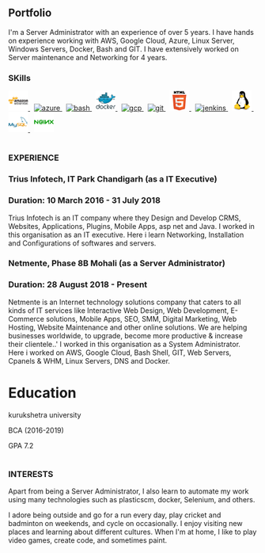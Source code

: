 ## Portfolio

I'm a Server Administrator with an experience of over 5 years. I have hands on experience working with AWS, Google Cloud, Azure, Linux Server, Windows Servers, Docker, Bash  and GIT. I have extensively worked on Server maintenance and Networking for 4 years.


### SKills

<p align="left">
  <a href="https://aws.amazon.com" target="_blank" rel="noreferrer">
    <img
      src="https://raw.githubusercontent.com/devicons/devicon/master/icons/amazonwebservices/amazonwebservices-original-wordmark.svg"
      alt="aws"
      width="40"
      height="40"
    />
  </a>
  &nbsp;
  <a href="https://azure.microsoft.com/en-in/" target="_blank" rel="noreferrer">
    <img
      src="https://www.vectorlogo.zone/logos/microsoft_azure/microsoft_azure-icon.svg"
      alt="azure"
      width="40"
      height="40"
    />
  </a>
  &nbsp;
  <a href="https://www.gnu.org/software/bash/" target="_blank" rel="noreferrer">
    <img
      src="https://www.vectorlogo.zone/logos/gnu_bash/gnu_bash-icon.svg"
      alt="bash"
      width="40"
      height="40"
    />
  </a>
  &nbsp;
  <a href="https://www.docker.com/" target="_blank" rel="noreferrer">
    <img
      src="https://raw.githubusercontent.com/devicons/devicon/master/icons/docker/docker-original-wordmark.svg"
      alt="docker"
      width="40"
      height="40"
    />
  </a>
  &nbsp;
  <a href="https://cloud.google.com" target="_blank" rel="noreferrer">
    <img
      src="https://www.vectorlogo.zone/logos/google_cloud/google_cloud-icon.svg"
      alt="gcp"
      width="40"
      height="40"
    />
  </a>
  &nbsp;
  <a href="https://git-scm.com/" target="_blank" rel="noreferrer">
    <img
      src="https://www.vectorlogo.zone/logos/git-scm/git-scm-icon.svg"
      alt="git"
      width="40"
      height="40"
    />
  </a>
  &nbsp;
  <a href="https://www.w3.org/html/" target="_blank" rel="noreferrer">
    <img
      src="https://raw.githubusercontent.com/devicons/devicon/master/icons/html5/html5-original-wordmark.svg"
      alt="html5"
      width="40"
      height="40"
    />
  </a>
  &nbsp;
  <a href="https://www.jenkins.io" target="_blank" rel="noreferrer">
    <img
      src="https://www.vectorlogo.zone/logos/jenkins/jenkins-icon.svg"
      alt="jenkins"
      width="40"
      height="40"
    />
  </a>
  &nbsp;
  <a href="https://www.linux.org/" target="_blank" rel="noreferrer">
    <img
      src="https://raw.githubusercontent.com/devicons/devicon/master/icons/linux/linux-original.svg"
      alt="linux"
      width="40"
      height="40"
    />
  </a>
  &nbsp;
  <a href="https://www.mysql.com/" target="_blank" rel="noreferrer">
    <img
      src="https://raw.githubusercontent.com/devicons/devicon/master/icons/mysql/mysql-original-wordmark.svg"
      alt="mysql"
      width="40"
      height="40"
    />
  </a>
  &nbsp;
  <a href="https://www.nginx.com" target="_blank" rel="noreferrer">
    <img
      src="https://raw.githubusercontent.com/devicons/devicon/master/icons/nginx/nginx-original.svg"
      alt="nginx"
      width="40"
      height="40"
    />
  </a>
</p>

#

### EXPERIENCE

### Trius Infotech, IT Park Chandigarh (as a IT Executive)

### Duration: 10 March 2016 - 31 July 2018

Trius Infotech is an IT company where they Design and Develop
CRMS, Websites, Applications, Plugins, Mobile Apps, asp net and
Java. I worked in this organisation as an IT executive.
Here i learn Networking, Installation and Configurations of
softwares and servers.


### Netmente, Phase 8B Mohali (as a Server Administrator)

### Duration: 28 August 2018 - Present

Netmente is an Internet technology solutions company that caters
to all kinds of IT services like Interactive Web Design, Web
Development, E-Commerce solutions, Mobile Apps, SEO, SMM,
Digital Marketing, Web Hosting, Website Maintenance and other
online solutions. We are helping businesses worldwide, to
upgrade, become more productive & increase their clientele..' I
worked in this organisation as a System Administrator.
Here i worked on AWS, Google Cloud, Bash Shell, GIT, Web Servers,
Cpanels & WHM, Linux Servers, DNS and Docker.

#

# Education

kurukshetra university

BCA (2016-2019)

GPA 7.2

#

### INTERESTS

Apart from being a Server Administrator, I also learn to automate my work using many technologies such as plasticscm, docker, Selenium, and others.

I adore being outside and go for a run every day, play cricket and badminton on weekends, and cycle on occasionally. I enjoy visiting new places and learning about different cultures. When I'm at home, I like to play video games, create code, and sometimes paint.
